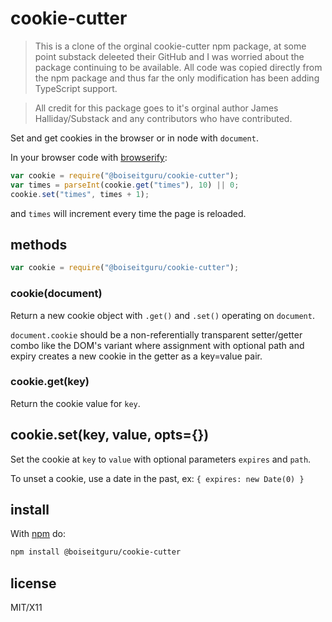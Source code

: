 # cookie-cutter

> This is a clone of the orginal cookie-cutter npm package, at some point substack deleeted their GitHub and I was worried about the package continuing to be available. All code was copied directly from the npm package and thus far the only modification has been adding TypeScript support.

> All credit for this package goes to it's orginal author James Halliday/Substack and any contributors who have contributed.

Set and get cookies in the browser or in node with `document`.

In your browser code with [browserify](http://github.com/substack/node-browserify):

```javascript
var cookie = require("@boiseitguru/cookie-cutter");
var times = parseInt(cookie.get("times"), 10) || 0;
cookie.set("times", times + 1);
```

and `times` will increment every time the page is reloaded.

## methods

```javascript
var cookie = require("@boiseitguru/cookie-cutter");
```

### cookie(document)

Return a new cookie object with `.get()` and `.set()` operating on `document`.

`document.cookie` should be a non-referentially transparent setter/getter combo
like the DOM's variant where assignment with optional path and expiry creates a
new cookie in the getter as a key=value pair.

### cookie.get(key)

Return the cookie value for `key`.

## cookie.set(key, value, opts={})

Set the cookie at `key` to `value` with optional parameters `expires` and `path`.

To unset a cookie, use a date in the past, ex: `{ expires: new Date(0) }`

## install

With [npm](http://npmjs.org) do:

```sh
npm install @boiseitguru/cookie-cutter
```

## license

MIT/X11
